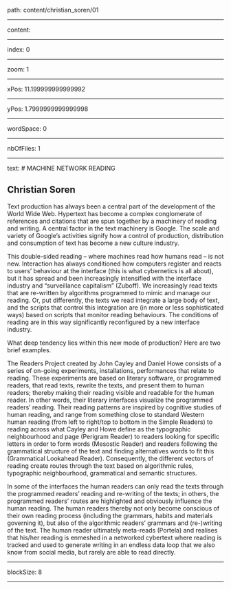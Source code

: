 path: content/christian_soren/01

----

content: 

----

index: 0

----

zoom: 1

----

xPos: 11.199999999999992

----

yPos: 1.7999999999999998

----

wordSpace: 0

----

nbOfFiles: 1

----

text: # MACHINE NETWORK READING
## Christian Soren

Text production has always been a central part of the development of the World Wide Web. Hypertext has become a complex conglomerate of references and citations that are spun together by a machinery of reading and writing. A central factor in the text machinery is Google. The scale and variety of Google’s activities signify how a control of production, distribution and consumption of text has become a new culture industry. 

This double-sided reading – where machines read how humans read – is not new. Interaction has always conditioned how computers register and reacts to users’ behaviour at the interface (this is what cybernetics is all about), but it has spread and been increasingly intensified with the interface industry and “surveillance capitalism” (Zuboff). We increasingly read texts that are re-written by algorithms programmed to mimic and manage our reading. Or, put differently, the texts we read integrate a large body of text, and the scripts that control this integration are (in more or less sophisticated ways) based on scripts that monitor reading behaviours. The conditions of reading are in this way significantly reconfigured by a new interface industry. 

What deep tendency lies within this new mode of production? Here are two brief examples.

The Readers Project created by John Cayley and Daniel Howe consists of a series of on-going experiments, installations, performances that relate to reading. These experiments are based on literary software, or programmed readers, that read texts, rewrite the texts, and present them to human readers; thereby making their reading visible and readable for the human reader. In other words, their literary interfaces visualize the programmed readers’ reading. Their reading patterns are inspired by cognitive studies of human reading, and range from something close to standard Western human reading (from left to right/top to bottom in the Simple Readers) to reading across what Cayley and Howe define as the typographic neighbourhood and page (Perigram Reader) to readers looking for specific letters in order to form words (Mesostic Reader) and readers following the grammatical structure of the text and finding alternatives words to fit this (Grammatical Lookahead Reader). Consequently, the different vectors of reading create routes through the text based on algorithmic rules, typographic neighbourhood, grammatical and semantic structures. 

In some of the interfaces the human readers can only read the texts through the programmed readers’ reading and re-writing of the texts; in others, the programmed readers’ routes are highlighted and obviously influence the human reading. The human readers thereby not only become conscious of their own reading process (including the grammars, habits and materials governing it), but also of the algorithmic readers’ grammars and (re-)writing of the text. The human reader ultimately meta-reads (Portela) and realises that his/her reading is enmeshed in a networked cybertext where reading is tracked and used to generate writing in an endless data loop that we also know from social media, but rarely are able to read directly.

----

blockSize: 8

----

